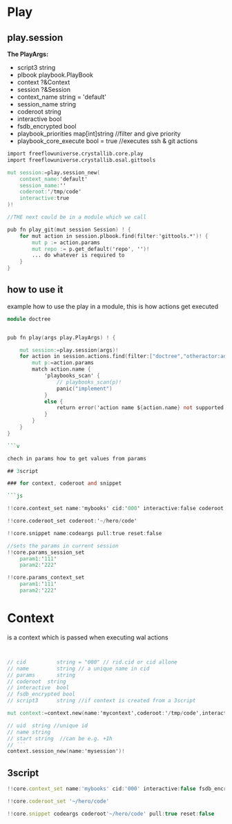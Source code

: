 # Play

## play.session

**The PlayArgs:**

- script3           string
- plbook            playbook.PlayBook
- context           ?&Context
- session           ?&Session
- context_name      string = 'default'
- session_name      string
- coderoot          string
- interactive       bool
- fsdb_encrypted    bool
- playbook_priorities  map[int]string //filter and give priority
- playbook_core_execute bool = true //executes ssh & git actions

```v
import freeflowuniverse.crystallib.core.play
import freeflowuniverse.crystallib.osal.gittools

mut session:=play.session_new(
    context_name:'default'
    session_name:''
    coderoot:'/tmp/code'
    interactive:true
)!

//THE next could be in a module which we call

pub fn play_git(mut session Session) ! {
	for mut action in session.plbook.find(filter:'gittools.*')! {
		mut p := action.params
		mut repo := p.get_default('repo', '')!
        ... do whatever is required to 
	}
}


```

## how to use it 

example how to use the play in a module, this is how actions get executed

```v
module doctree


pub fn play(args play.PlayArgs) ! {

	mut session:=play.session(args)!
	for action in session.actions.find(filter:["doctree","otheractor:add"]) {
		mut p:=action.params
		match action.name {
			'playbooks_scan' {
				// playbooks_scan(p)!
				panic("implement")
			}
			else {
				return error('action name ${action.name} not supported')
			}
		}
	}
}

```v

chech in params how to get values from params

## 3script

### for context, coderoot and snippet

```js

!!core.context_set name:'mybooks' cid:'000' interactive:false coderoot:'~/hero/code'

!!core.coderoot_set coderoot:'~/hero/code'

!!core.snippet name:codeargs pull:true reset:false

//sets the params in current session
!!core.params_session_set
	param1:'111'
	param2:'222'

!!core.params_context_set
	param1:'111'
	param2:'222'


```

# Context

is a context which is passed when executing wal actions

```v


// cid          string = "000" // rid.cid or cid allone
// name         string // a unique name in cid
// params       string
// coderoot	 string
// interactive  bool
// fsdb_encrypted bool	
// script3      string //if context is created from a 3script

mut context:=context.new(name:'mycontext',coderoot:'/tmp/code',interactive:true)!

// uid	string //unique id
// name string
// start string  //can be e.g. +1h
// ```
context.session_new(name:'mysession')!

```

## 3script

```js
!!core.context_set name:'mybooks' cid:'000' interactive:false fsdb_encrypted:true

!!core.coderoot_set '~/hero/code'

!!core.snippet codeargs coderoot'~/hero/code' pull:true reset:false

```


